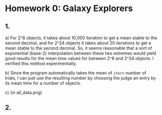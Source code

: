 # Homework 0: Galaxy Explorers

## 1.

a) For 2^8 objects, it takes about 10,000 iteration to get a mean stable to the second decimal, and for 2^24 objects it takes about 20 iterations to get a mean stable to the second decimal. So, it seems reasonable that a sort of exponential (base-2) interpolation between these two extremes would yield good results for the mean time values for between 2^8 and 2^24 objects. I verified this method experimentally.

b) Since the program automatically takes the mean of `iters` number of trials, I can just use the resulting number by choosing the judge an entry by its mean time for a number of objects.

c) (in all_data.png)

## 2.



